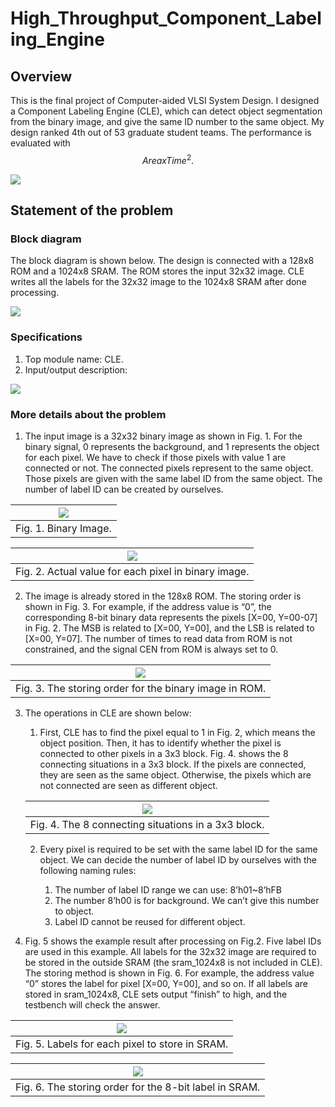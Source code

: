 # High_Throughput_Component_Labeling_Engine

## Overview
   This is the final project of Computer-aided VLSI System Design. I designed a Component Labeling Engine (CLE), which can detect object segmentation from the binary image, and give the same ID number to the same object. My design ranked 4th out of 53 graduate student teams. The performance is evaluated with $$Area x Time^2.$$

   ![](./figure/introduction.PNG)

## Statement of the problem

### Block diagram
   The block diagram is shown below. The design is connected with a 128x8 ROM and a 1024x8 SRAM. The ROM stores the input 32x32 image. CLE writes all the labels for the 32x32 image to the 1024x8 SRAM after done processing.

   ![](./figure/block_diagram.PNG)

### Specifications
   1. Top module name: CLE.
   2. Input/output description:

   ![](./figure/specifications.PNG)

### More details about the problem
   1. The input image is a 32x32 binary image as shown in Fig. 1. For the binary signal, 0 represents the background, and 1 represents the object for each pixel. We have to check if those pixels with value 1 are connected or not. The connected pixels represent to the same object. Those pixels are given with the same label ID from the same object. The number of label ID can be created by ourselves.

   | ![](./figure/binary_image.PNG) |
   |:--:|
   | Fig. 1. Binary Image. |

   | ![](./figure/value_of_pixels.PNG) |
   |:--:|
   | Fig. 2. Actual value for each pixel in binary image. |

   2. The image is already stored in the 128x8 ROM. The storing order is shown in Fig. 3. For example, if the address value is “0”, the corresponding 8-bit binary data represents the pixels [X=00, Y=00-07] in Fig. 2. The MSB is related to [X=00, Y=00], and the LSB is related to [X=00, Y=07]. The number of times to read data from ROM is not constrained, and the signal CEN from ROM is always set to 0.

   | ![](./figure/order_in_ROM.PNG) |
   |:--:|
   | Fig. 3. The storing order for the binary image in ROM. |

   3. The operations in CLE are shown below:

      1. First, CLE has to find the pixel equal to 1 in Fig. 2, which means the object position. Then, it has to identify whether the pixel is connected to other pixels in a 3x3 block. Fig. 4. shows the 8 connecting situations in a 3x3 block. If the pixels are connected, they are seen as the same object. Otherwise, the pixels which are not connected are seen as different object.

      | ![](./figure/connecting_situations.PNG) |
      |:--:|
      | Fig. 4. The 8 connecting situations in a 3x3 block. |

      2. Every pixel is required to be set with the same label ID for the same object. We can decide the number of label ID by ourselves with the following naming rules:

         1. The number of label ID range we can use: 8’h01~8’hFB
         2. The number 8’h00 is for background. We can’t give this number to object.
         3. Label ID cannot be reused for different object.

   4. Fig. 5 shows the example result after processing on Fig.2. Five label IDs are used in this example. All labels for the 32x32 image are required to be stored in the outside SRAM (the sram_1024x8 is not included in CLE). The storing method is shown in Fig. 6. For example, the address value “0” stores the label for pixel [X=00, Y=00], and so on. If all labels are stored in sram_1024x8, CLE sets output “finish” to high, and the testbench will check the answer.

   | ![](./figure/labels.PNG) |
   |:--:|
   | Fig. 5. Labels for each pixel to store in SRAM. |

   | ![](./figure/order_in_SRAM.PNG) |
   |:--:|
   | Fig. 6. The storing order for the 8-bit label in SRAM. |